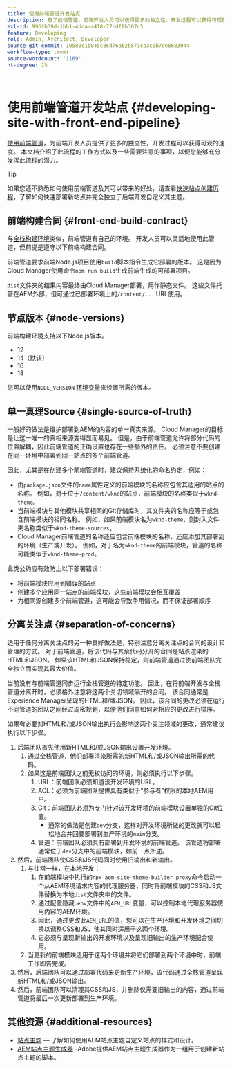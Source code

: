 ```yaml
---
title: 使用前端管道开发站点
description: 有了前端管道，前端开发人员可以获得更多的独立性，开发过程可以获得可观的速度。 本文档描述了应该给予的前端构建过程的一些特定注意事项。
exl-id: 996fb39d-1bb1-4dda-a418-77cdf8b307c5
feature: Developing
role: Admin, Architect, Developer
source-git-commit: 10580c1b045c86d76ab2b871ca3c0b7de6683044
workflow-type: tm+mt
source-wordcount: '1169'
ht-degree: 1%

---
```



# 使用前端管道开发站点 {#developing-site-with-front-end-pipeline}

[使用前端管道](/help/implementing/cloud-manager/configuring-pipelines/introduction-ci-cd-pipelines.md#front-end)，为前端开发人员提供了更多的独立性，开发过程可以获得可观的速度。 本文档介绍了此流程的工作方式以及一些需要注意的事项，以便您能够充分发挥此流程的潜力。

>[!TIP]
>
>如果您还不熟悉如何使用前端管道及其可以带来的好处，请查看[快速站点创建历程](/help/journey-sites/quick-site/overview.md)，了解如何快速部署新站点并完全独立于后端开发自定义其主题。

## 前端构建合同 {#front-end-build-contract}

与[全栈构建环境](/help/implementing/cloud-manager/getting-access-to-aem-in-cloud/build-environment-details.md)类似，前端管道有自己的环境。 开发人员可以灵活地使用此管道，但前提是遵守以下前端构建合同。

前端管道要求前端Node.js项目使用`build`脚本指令生成它部署的版本。 这是因为Cloud Manager使用命令`npm run build`生成前端生成的可部署项目。

`dist`文件夹的结果内容最终由Cloud Manager部署，用作静态文件。 这些文件托管在AEM外部，但可通过已部署环境上的`/content/...` URL使用。

## 节点版本 {#node-versions}

前端构建环境支持以下Node.js版本。

* 12
* 14（默认）
* 16
* 18

您可以使用`NODE_VERSION` [环境变量](/help/implementing/cloud-manager/environment-variables.md)来设置所需的版本。

## 单一真理Source {#single-source-of-truth}

一般好的做法是维护部署到AEM的内容的单一真实来源。 Cloud Manager的目标是让这一唯一的真相来源变得显而易见。 但是，由于前端管道允许将部分代码的位置解耦，因此前端管道的正确设置也存在一些额外的责任。 必须注意不要创建在同一环境中部署到同一站点的多个前端管道。

因此，尤其是在创建多个前端管道时，建议保持系统化的命名约定，例如：

* 由`package.json`文件的`name`属性定义的前端模块的名称应包含其适用的站点的名称。 例如，对于位于`/content/wknd`的站点，前端模块的名称类似于`wknd-theme`。
* 当前端模块与其他模块共享相同的Git存储库时，其文件夹的名称应等于或包含前端模块的相同名称。 例如，如果前端模块名为`wknd-theme`，则封入文件夹名称类似于`wknd-theme-sources`。
* Cloud Manager前端管道的名称还应包含前端模块的名称，还应添加其部署到的环境（生产或开发）。 例如，对于名为`wknd-theme`的前端模块，管道的名称可能类似于`wknd-theme-prod`。

此类公约应有效防止以下部署错误：

* 将前端模块应用到错误的站点
* 创建多个应用同一站点的前端模块，这些前端模块会相互覆盖
* 为相同源创建多个前端管道，这可能会导致争用情况，而不保证部署顺序

## 分离关注点 {#separation-of-concerns}

适用于任何分离关注点的另一种良好做法是，特别注意分离关注点的合同的设计和管理的方式。 对于前端管道，将该代码与其余代码分开的合同是站点渲染的HTML和JSON。 如果该HTML和JSON保持稳定，则前端管道通过使前端团队完全独立而实现其最大价值。

当前没有与前端管道同步运行全栈管道的特定功能。 因此，在将前端开发与全栈管道分离开时，必须格外注意将这两个关切领域隔开的合同。 该合同通常是Experience Manager呈现的HTML和/或JSON。 因此，该合同的更改必须在运行不同管道的团队之间经过周密规划，以便他们同意如何对相应的更改进行排序。

如果有必要对HTML和/或JSON输出执行会影响这两个关注领域的更改，通常建议执行以下步骤。

1. 后端团队首先使用新HTML和/或JSON输出设置开发环境。
   1. 通过全栈管道，他们部署渲染所需的新HTML和/或JSON输出所需的代码。
   1. 如果这是前端团队之前无权访问的环境，则必须执行以下步骤。
      1. URL：前端团队必须知道该开发环境的URL。
      1. ACL：必须为前端团队提供具有类似于“参与者”权限的本地AEM用户。
      1. Git：前端团队必须为专门针对该开发环境的前端模块设置单独的Git位置。
         * 通常的做法是创建`dev`分支，这样对开发环境所做的更改就可以轻松地合并回要部署到生产环境的`main`分支。
      1. 管道：前端团队必须具有部署到开发环境的前端管道。 该管道将部署通常位于`dev`分支中的前端模块，如前一点所述。
1. 然后，前端团队使CSS和JS代码同时使用旧输出和新输出。
   1. 与往常一样，在本地开发：
      1. 在前端模块中执行的`npx aem-site-theme-builder proxy`命令启动一个从AEM环境请求内容的代理服务器，同时将前端模块的CSS和JS文件替换为本地`dist`文件夹中的文件。
      1. 通过配置隐藏`.env`文件中的`AEM_URL`变量，可以控制本地代理服务器使用内容的AEM环境。
      1. 因此，通过更改此`AEM_URL`的值，您可以在生产环境和开发环境之间切换以调整CSS和JS，使其同时适用于这两个环境。
      1. 它必须与呈现新输出的开发环境以及呈现旧输出的生产环境配合使用。
   1. 当更新的前端模块适用于这两个环境并将它们部署到两个环境中时，前端工作即告完成。
1. 然后，后端团队可以通过部署代码来更新生产环境，该代码通过全栈管道呈现新HTML和/或JSON输出。
1. 然后，前端团队可以清理其CSS和JS，并删除仅需要旧输出的内容，通过前端管道将最后一次更新部署到生产环境。

## 其他资源 {#additional-resources}

* [站点主题](/help/sites-cloud/administering/site-creation/site-themes.md) — 了解如何使用AEM站点主题自定义站点的样式和设计。
* [AEM站点主题生成器](https://github.com/adobe/aem-site-theme-builder) -Adobe提供AEM站点主题生成器作为一组用于创建新站点主题的脚本。
